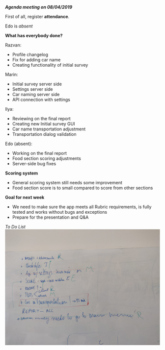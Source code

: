 ***Agenda meeting on 08/04/2019***

First of all, register **attendance**.

Edo is _absent_

**What has everybody done?**

Razvan:

* Profile changelog
* Fix for adding car name
* Creating functionality of initial survey


Marin:

* Initial survey server side
* Settings server side
* Car naming server side
* API connection with settings


Ilya:

* Reviewing on the final report
* Creating new Initial survey GUI 
* Car name transportation adjustment
* Transportation dialog validation

Edo (absent):

* Working on the final report
* Food section scoring adjustments
* Server-side bug fixes

**Scoring system**
- General scoring system still needs some improvement
- Food section score is to small compared to score from other sections

**Goal for next week**

- We need to make sure the app meets all Rubric requirements, is fully tested and works without bugs and exceptions
- Prepare for the presentation and Q&A

*To Do List*
![](doc/meetings/general_board/Scrum08042019.jpeg)